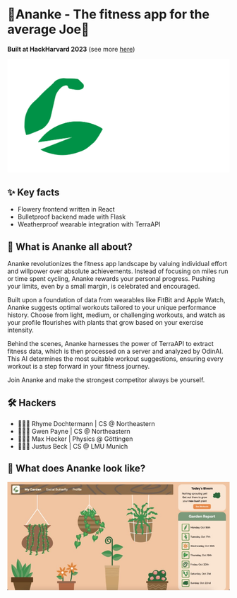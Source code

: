 # 🌱Ananke - The fitness app for the average Joe💪
**Built at HackHarvard 2023** (see more [here](https://devpost.com/software/ananke))

![Logo](frontend/src/assets/Logo_padding.svg)

## ✨ Key facts
- Flowery frontend written in React
- Bulletproof backend made with Flask
- Weatherproof wearable integration with TerraAPI

## 🤨 What is Ananke all about?
Ananke revolutionizes the fitness app landscape by valuing individual effort and willpower over absolute achievements. Instead of focusing on miles run or time spent cycling, Ananke rewards your personal progress. Pushing your limits, even by a small margin, is celebrated and encouraged.

Built upon a foundation of data from wearables like FitBit and Apple Watch, Ananke suggests optimal workouts tailored to your unique performance history. Choose from light, medium, or challenging workouts, and watch as your profile flourishes with plants that grow based on your exercise intensity.

Behind the scenes, Ananke harnesses the power of TerraAPI to extract fitness data, which is then processed on a server and analyzed by OdinAI. This AI determines the most suitable workout suggestions, ensuring every workout is a step forward in your fitness journey.

Join Ananke and make the strongest competitor always be yourself.

## 🛠️ Hackers
- 👩🏼‍💻 Rhyme Dochtermann | CS @ Northeastern
- 👩🏻‍💻 Gwen Payne | CS @ Northeastern
- 👨🏻‍💻 Max Hecker | Physics @ Göttingen
- 👨🏼‍💻 Justus Beck | CS @ LMU Munich

## 👀 What does Ananke look like?
![An image of our frontend](frontend/src/assets/gallery.jpg)

